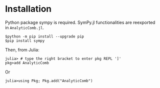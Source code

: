 
# Installation  

Python package sympy is required. SymPy.jl functionalities are reexported in `AnalyticComb.jl`.   

```
$python -m pip install --upgrade pip
$pip install sympy
```

Then, from Julia:  
```
julia> # type the right bracket to enter pkg REPL ']'
pkg>add AnalyticComb
```

Or

```
julia>using Pkg; Pkg.add("AnalyticComb")
```

